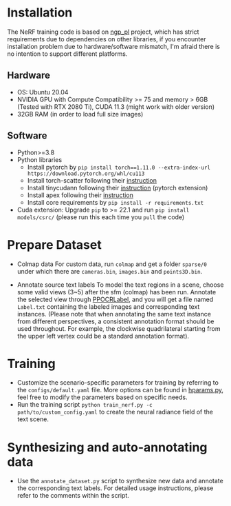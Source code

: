 # Installation
The NeRF training code is based on [ngp_pl](https://github.com/kwea123/ngp_pl) project, which has strict requirements due to dependencies on other libraries, if you encounter installation problem due to hardware/software mismatch, I'm afraid there is no intention to support different platforms.

## Hardware
- OS: Ubuntu 20.04
- NVIDIA GPU with Compute Compatibility >= 75 and memory > 6GB (Tested with RTX 2080 Ti), CUDA 11.3 (might work with older version)
- 32GB RAM (in order to load full size images)

## Software
- Python>=3.8
- Python libraries
    - Install pytorch by `pip install torch==1.11.0 --extra-index-url https://download.pytorch.org/whl/cu113`
    - Install torch-scatter following their [instruction](https://github.com/rusty1s/pytorch_scatter#installation)
    - Install tinycudann following their [instruction](https://github.com/NVlabs/tiny-cuda-nn#pytorch-extension) (pytorch extension)
    - Install apex following their [instruction](https://github.com/NVIDIA/apex#linux)
    - Install core requirements by `pip install -r requirements.txt`
- Cuda extension: Upgrade `pip` to >= 22.1 and run `pip install models/csrc/` (please run this each time you `pull` the code)


# Prepare Dataset
- Colmap data
For custom data, run `colmap` and get a folder `sparse/0` under which there are `cameras.bin`, `images.bin` and `points3D.bin`.

- Annotate source text labels
To model the text regions in a scene, choose some valid views (3~5) after the sfm (colmap) has been run.
Annotate the selected view through [PPOCRLabel](https://github.com/PFCCLab/PPOCRLabel/blob/main/README.md), and you will get a file named `Label.txt` containing the labeled images and corresponding text instances. (Please note that when annotating the same text instance from different perspectives, a consistent annotation format should be used throughout. For example, the clockwise quadrilateral starting from the upper left vertex could be a standard annotation format).

# Training
- Customize the scenario-specific parameters for training by referring to the `configs/default.yaml` file. More options can be found in [hparams.py](https://github.com/cuijl-ai/TextNeRF/blob/main/TextNeRF/misc/hparams.py), feel free to modify the parameters based on specific needs.
- Run the training script `python train_nerf.py -c path/to/custom_config.yaml` to create the neural radiance field of the text scene.

# Synthesizing and auto-annotating data
- Use the `annotate_dataset.py` script to synthesize new data and annotate the corresponding text labels. For detailed usage instructions, please refer to the comments within the script.
